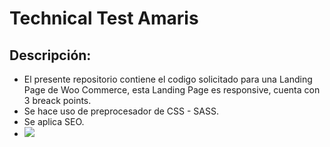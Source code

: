 # Technical Test Amaris
## Descripción:
- El presente repositorio contiene el codigo solicitado para una Landing Page de Woo Commerce, esta Landing Page es responsive, cuenta con 3 breack points.
- Se hace uso de preprocesador de CSS - SASS.
- Se aplica SEO.
- ![](https://ibb.co/LvS9mzn)

